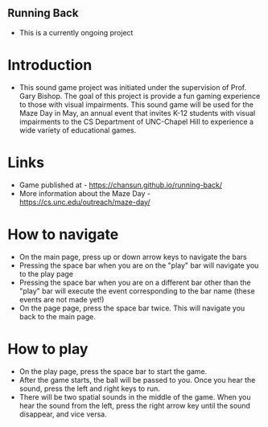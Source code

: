 ## Running Back

* This is a currently ongoing project

# Introduction
  * This sound game project was initiated under the supervision of Prof. Gary Bishop. The goal of this project is provide a fun gaming experience to those with visual impairments. This sound game will be used for the Maze Day in May, an annual event that invites K-12 students with visual impairments to the CS Department of UNC-Chapel Hill to experience a wide variety of educational games.

# Links
  * Game published at - https://chansun.github.io/running-back/
  * More information about the Maze Day - https://cs.unc.edu/outreach/maze-day/

# How to navigate
  * On the main page, press up or down arrow keys to navigate the bars
  * Pressing the space bar when you are on the "play" bar will navigate you to the play page
  * Pressing the space bar when you are on a different bar other than the "play" bar will execute the event corresponding to the bar name (these events are not made yet!)
  * On the page page, press the space bar twice. This will navigate you back to the main page.

# How to play
  * On the play page, press the space bar to start the game.
  * After the game starts, the ball will be passed to you. Once you hear the sound, press the left and right keys to run.
  * There will be two spatial sounds in the middle of the game. When you hear the sound from the left, press the right arrow key until the sound disappear, and vice versa.
